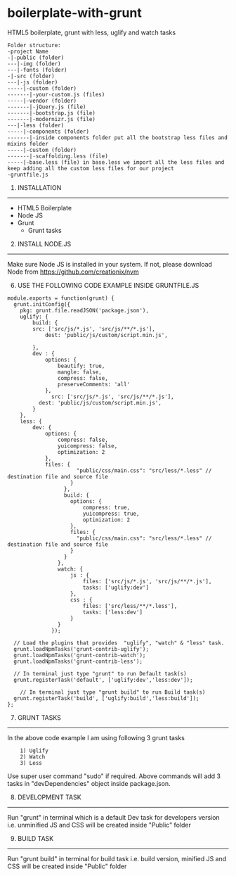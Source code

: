# boilerplate-with-grunt
HTML5 boilerplate, grunt with less, uglify and watch tasks
```
Folder structure:
-project Name
-|-public (folder)
---|-img (folder)
---|-fonts (folder)
-|-src (folder)
---|-js (folder)
-----|-custom (folder)
-------|-your-custom.js (files)
-----|-vendor (folder)
-------|-jQuery.js (file)
-------|-bootstrap.js (file)
-------|-modernizr.js (file)
---|-less (folder)
-----|-components (folder)
-------|-inside components folder put all the bootstrap less files and mixins folder
-----|-custom (folder)
-------|-scaffolding.less (file)
-----|-base.less (file) in base.less we import all the less files and keep adding all the custom less files for our project
-gruntfile.js
```

1. INSTALLATION
---------------------
* HTML5 Boilerplate 
* Node JS
* Grunt
	* Grunt tasks


2. INSTALL NODE.JS
---------------------
Make sure Node JS is installed in your system. If not, please download Node from https://github.com/creationix/nvm


6. USE THE FOLLOWING CODE EXAMPLE INSIDE GRUNTFILE.JS

```
module.exports = function(grunt) {
  grunt.initConfig({
  	pkg: grunt.file.readJSON('package.json'),
  	uglify: {
  		build: {
        src: ['src/js/*.js', 'src/js/**/*.js'],
  			dest: 'public/js/custom/script.min.js',

  		},
  		dev : { 
  			options: {
  				beautify: true,
  				mangle: false,
  				compress: false,
  				preserveComments: 'all'
  			},
  			  src: ['src/js/*.js', 'src/js/**/*.js'],
          dest: 'public/js/custom/script.min.js',
  		}	
  	},
  	less: {
  		dev: {
  			options: {
  				compress: false,
  				yuicompress: false,
  				optimization: 2
  			},
  			files: {
			          "public/css/main.css": "src/less/*.less" // destination file and source file
			        }
			      },
			      build: {
			      	options: {
			      		compress: true,
			      		yuicompress: true,
			      		optimization: 2
			      	},
			      	files: {
			          "public/css/main.css": "src/less/*.less" // destination file and source file
			        }
			      }
			    },
			    watch: {
			    	js : {
			    		files: ['src/js/*.js', 'src/js/**/*.js'],
			    		tasks: ['uglify:dev']
			    	},
			    	css : {
			    		files: ['src/less/**/*.less'],
			    		tasks: ['less:dev']
			    	}
			    }
			  });
			  
  // Load the plugins that provides  "uglify", "watch" & "less" task.
  grunt.loadNpmTasks('grunt-contrib-uglify');
  grunt.loadNpmTasks('grunt-contrib-watch');
  grunt.loadNpmTasks('grunt-contrib-less');

  // In terminal just type "grunt" to run Default task(s) 
  grunt.registerTask('default', ['uglify:dev','less:dev']);

    // In terminal just type "grunt build" to run Build task(s) 
  grunt.registerTask('build', ['uglify:build','less:build']);
};
```

7. GRUNT TASKS
---------------------
In the above code example I am using following 3 grunt tasks
```
	1) Uglify 
	2) Watch  
	3) Less
```	

Use super user command "sudo" if required. Above commands will add 3 tasks in "devDependencies" object inside package.json.

8. DEVELOPMENT TASK
---------------------
Run "grunt" in terminal which is a default Dev task for developers version i.e. unminified JS and CSS  will be created inside 
"Public" folder

9. BUILD TASK
---------------------
Run "grunt build" in terminal for build task i.e. build version, minified JS and CSS will be created inside "Public" folder

